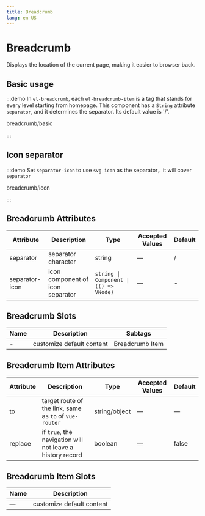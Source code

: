 ```yaml
---
title: Breadcrumb
lang: en-US
---
```


# Breadcrumb

Displays the location of the current page, making it easier to browser back.

## Basic usage

:::demo In `el-breadcrumb`, each `el-breadcrumb-item` is a tag that stands for every level starting from homepage. This component has a `String` attribute `separator`, and it determines the separator. Its default value is '/'.

breadcrumb/basic

:::

## Icon separator

:::demo Set `separator-icon` to use `svg icon` as the separator，it will cover `separator`

breadcrumb/icon

:::

## Breadcrumb Attributes

| Attribute      | Description                      | Type                                   | Accepted Values | Default |
| -------------- | -------------------------------- | -------------------------------------- | --------------- | ------- |
| separator      | separator character              | string                                 | —               | /       |
| separator-icon | icon component of icon separator | `string \| Component \| (() => VNode)` | —               | -       |

## Breadcrumb Slots

| Name | Description               | Subtags         |
| ---- | ------------------------- | --------------- |
| -    | customize default content | Breadcrumb Item |

## Breadcrumb Item Attributes

| Attribute | Description                                               | Type          | Accepted Values | Default |
| --------- | --------------------------------------------------------- | ------------- | --------------- | ------- |
| to        | target route of the link, same as `to` of `vue-router`    | string/object | —               | —       |
| replace   | if `true`, the navigation will not leave a history record | boolean       | —               | false   |

## Breadcrumb Item Slots

| Name | Description               |
| ---- | ------------------------- |
| —    | customize default content |

